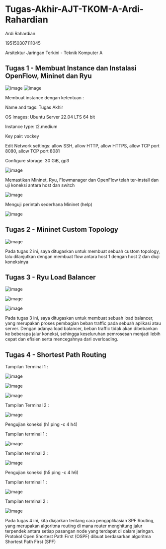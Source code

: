 # Tugas-Akhir-AJT-TKOM-A-Ardi-Rahardian
Ardi Rahardian

195150307111045

Arsitektur Jaringan Terkini - Teknik Komputer A

## Tugas 1 - Membuat Instance dan Instalasi OpenFlow, Mininet dan Ryu
![image](https://user-images.githubusercontent.com/99635519/172621685-8fb1275c-0804-41de-a7fb-050e394b6bec.png)
![image](https://user-images.githubusercontent.com/99635519/172621834-8cd57adb-4491-402d-9a1f-6ae80df17fd7.png)

Membuat instance dengan ketentuan :

Name and tags: Tugas Akhir

OS Images: Ubuntu Server 22.04 LTS 64 bit

Instance type: t2.medium

Key pair: vockey

Edit Network settings: allow SSH, allow HTTP, allow HTTPS, allow TCP port 8080, allow TCP port 8081

Configure storage: 30 GiB, gp3

![image](https://user-images.githubusercontent.com/99635519/172622073-c3465a51-cc66-44a0-bc01-c8b8b5fec57e.png)

Memastikan Mininet, Ryu, Flowmanager dan OpenFlow telah ter-install dan uji koneksi antara host dan switch

![image](https://user-images.githubusercontent.com/99635519/172622138-021549a5-156d-4588-a6e9-22759019f9c7.png)

Menguji perintah sederhana Mininet (help)

![image](https://user-images.githubusercontent.com/99635519/172622529-d54afd74-b71d-44ac-a1e2-638edb19f2fa.png)

## Tugas 2 - Mininet Custom Topology
![image](https://user-images.githubusercontent.com/99635519/172622749-1382c144-c9b5-4d50-9605-a895781319d5.png)

Pada tugas 2 ini, saya ditugaskan untuk membuat sebuah custom topology, lalu dilanjutkan dengan membuat flow antara host 1 dengan host 2 dan diuji koneksinya

## Tugas 3 - Ryu Load Balancer 
![image](https://user-images.githubusercontent.com/99635519/172622827-2ef12734-a40a-4648-b571-3bfb511d476b.png)

![image](https://user-images.githubusercontent.com/99635519/172622885-81e9190a-de96-4cb5-bbf9-0bb0777ca8ed.png)


![image](https://user-images.githubusercontent.com/99635519/172622910-64c48533-beee-43df-a849-9760f02262ec.png)

Pada tugas 3 ini, saya ditugaskan untuk membuat sebuah load balancer, yang merupakan proses pembagian beban traffic pada sebuah aplikasi atau server. Dengan adanya load balancer, beban traffic tidak akan dibebankan ke beberapa jalur koneksi, sehingga keseluruhan pemrosesan menjadi lebih cepat dan efisien serta mencegahnya dari overloading.

## Tugas 4 - Shortest Path Routing
Tampilan Terminal 1 : 

![image](https://user-images.githubusercontent.com/99635519/172623152-6bfb5e29-1c75-4062-a4ca-4b0e2b8ee632.png)

![image](https://user-images.githubusercontent.com/99635519/172623173-8f4d3ccd-8ff7-4737-9e26-3edaa76794a0.png)

![image](https://user-images.githubusercontent.com/99635519/172623196-7eafda5c-f043-4d0e-9fe9-4bfb8336368e.png)

Tampilan Terminal 2 :

![image](https://user-images.githubusercontent.com/99635519/172623503-2a85731d-bce8-4d67-b923-140c0c49c9a3.png)

Pengujian koneksi (h1 ping -c 4 h4)

Tampilan terminal 1 :

![image](https://user-images.githubusercontent.com/99635519/172623580-ae573499-9816-43dd-9cd5-2267a058734a.png)

Tampilan terminal 2 :

![image](https://user-images.githubusercontent.com/99635519/172623645-622f4fae-394a-4471-8fa2-3dc34383a28b.png)

Pengujian koneksi (h5 ping -c 4 h6)

Tampilan terminal 1 :

![image](https://user-images.githubusercontent.com/99635519/172623755-260908ca-fb2a-4cae-b796-a6f2eb71f8ba.png)

Tampilan terminal 2 :

![image](https://user-images.githubusercontent.com/99635519/172623815-9cd0d67e-a71e-4028-92d6-81f10de87297.png)

Pada tugas 4 ini, kita diajarkan tentang cara pengaplikasian SPF Routing, yang merupakan algoritma routing di mana router menghitung jalur terpendek antara setiap pasangan node yang terdapat di dalam jaringan. Protokol Open Shortest Path First (OSPF) dibuat berdasarkan algoritma Shortest Path First (SPF)
